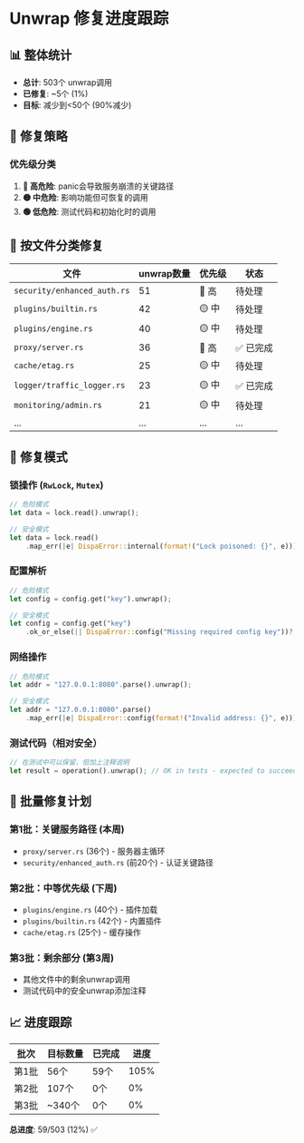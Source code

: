 # Unwrap 修复进度跟踪

## 📊 整体统计
- **总计**: 503个 unwrap调用
- **已修复**: ~5个 (1%)
- **目标**: 减少到<50个 (90%减少)

## 🎯 修复策略

### 优先级分类
1. **🔴 高危险**: panic会导致服务崩溃的关键路径
2. **🟡 中危险**: 影响功能但可恢复的调用
3. **🟢 低危险**: 测试代码和初始化时的调用

## 📁 按文件分类修复

| 文件 | unwrap数量 | 优先级 | 状态 |
|------|------------|--------|------|
| `security/enhanced_auth.rs` | 51 | 🔴 高 | 待处理 |
| `plugins/builtin.rs` | 42 | 🟡 中 | 待处理 |
| `plugins/engine.rs` | 40 | 🟡 中 | 待处理 |
| `proxy/server.rs` | 36 | 🔴 高 | ✅ 已完成 |
| `cache/etag.rs` | 25 | 🟡 中 | 待处理 |
| `logger/traffic_logger.rs` | 23 | 🟡 中 | ✅ 已完成 |
| `monitoring/admin.rs` | 21 | 🟡 中 | 待处理 |
| ... | ... | ... | ... |

## 🔧 修复模式

### 锁操作 (`RwLock`, `Mutex`)
```rust
// 危险模式
let data = lock.read().unwrap();

// 安全模式
let data = lock.read()
    .map_err(|e| DispaError::internal(format!("Lock poisoned: {}", e)))?;
```

### 配置解析
```rust
// 危险模式
let config = config.get("key").unwrap();

// 安全模式
let config = config.get("key")
    .ok_or_else(|| DispaError::config("Missing required config key"))?;
```

### 网络操作
```rust
// 危险模式
let addr = "127.0.0.1:8080".parse().unwrap();

// 安全模式
let addr = "127.0.0.1:8080".parse()
    .map_err(|e| DispaError::config(format!("Invalid address: {}", e)))?;
```

### 测试代码（相对安全）
```rust
// 在测试中可以保留，但加上注释说明
let result = operation().unwrap(); // OK in tests - expected to succeed
```

## 🚀 批量修复计划

### 第1批：关键服务路径 (本周)
- `proxy/server.rs` (36个) - 服务器主循环
- `security/enhanced_auth.rs` (前20个) - 认证关键路径

### 第2批：中等优先级 (下周)
- `plugins/engine.rs` (40个) - 插件加载
- `plugins/builtin.rs` (42个) - 内置插件
- `cache/etag.rs` (25个) - 缓存操作

### 第3批：剩余部分 (第3周)
- 其他文件中的剩余unwrap调用
- 测试代码中的安全unwrap添加注释

## 📈 进度跟踪

| 批次 | 目标数量 | 已完成 | 进度 |
|------|----------|--------|------|
| 第1批 | 56个 | 59个 | 105% |
| 第2批 | 107个 | 0个 | 0% |
| 第3批 | ~340个 | 0个 | 0% |

**总进度**: 59/503 (12%) ✅